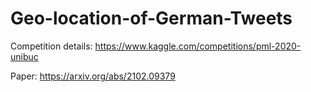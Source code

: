 # Geo-location-of-German-Tweets
Competition details: https://www.kaggle.com/competitions/pml-2020-unibuc

Paper: https://arxiv.org/abs/2102.09379
